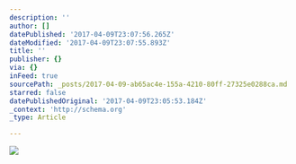```yaml
---
description: ''
author: []
datePublished: '2017-04-09T23:07:56.265Z'
dateModified: '2017-04-09T23:07:55.893Z'
title: ''
publisher: {}
via: {}
inFeed: true
sourcePath: _posts/2017-04-09-ab65ac4e-155a-4210-80ff-27325e0288ca.md
starred: false
datePublishedOriginal: '2017-04-09T23:05:53.184Z'
_context: 'http://schema.org'
_type: Article

---
```

![](https://the-grid-user-content.s3-us-west-2.amazonaws.com/31dd3ac0-01c0-4a85-8d36-d801af411e6a.jpg)
